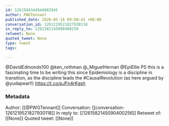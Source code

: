 ```yaml
---
id: 1261584344944082945
author: PWGTennant
published_date: 2020-05-16 09:08:41 +00:00
conversation_id: 1261219521827930118
in_reply_to: 1261582145090400256
retweet: None
quoted_tweet: None
type: tweet
tags:

---
```


@DavidEdmonds100 @ken_rothman @_MiguelHernan @EpiEllie PS this is a fascinating time to be writing this since Epidemiology is a discipline in transition, as the discipline leads the #CausalRevolution (as here argued by @yudapearl!) https://t.co/pJFn4rKgsh

### Metadata

Author: [[@PWGTennant]]
Conversation: [[conversation-1261219521827930118]]
In reply to: [[1261582145090400256]]
Retweet of: [[None]]
Quoted tweet: [[None]]
